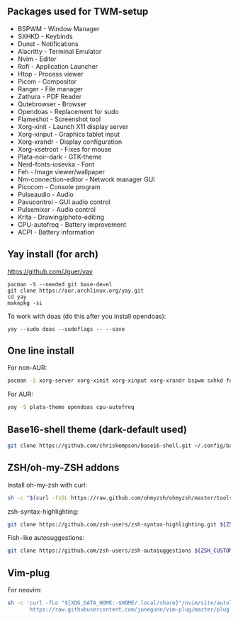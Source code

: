 ## Packages used for TWM-setup
* BSPWM - Window Manager
* SXHKD - Keybinds
* Dunst - Notifications
* Alacritty - Terminal Emulator
* Nvim - Editor
* Rofi - Application Launcher
* Htop - Process viewer
* Picom - Compositor
* Ranger - File manager
* Zathura - PDF Reader
* Qutebrowser - Browser
* Opendoas - Replacement for sudo
* Flameshot - Screenshot tool
* Xorg-xinit - Launch X11 display server
* Xorg-xinput - Graphics tablet input
* Xorg-xrandr - Display configuration
* Xorg-xsetroot - Fixes for mouse
* Plata-noir-dark - GTK-theme
* Nerd-fonts-iosevka - Font
* Feh - Image viewer/wallpaper
* Nm-connection-editor - Network manager GUI
* Picocom - Console program
* Pulseaudio - Audio
* Pavucontrol - GUI audio control
* Pulsemixer - Audio control
* Krita - Drawing/photo-editing
* CPU-autofreq - Battery improvement
* ACPI - Battery information

## Yay install (for arch)
https://github.com/Jguer/yay

```shell
pacman -S --needed git base-devel
git clone https://aur.archlinux.org/yay.git
cd yay
makepkg -si
```

To work with doas (do this after you install opendoas):
```shell
yay --sudo doas --sudoflags -- --save
```

## One line install
For non-AUR:
```sh
pacman -S xorg-server xorg-xinit xorg-xinput xorg-xrandr bspwm sxhkd feh git alacritty neovim rofi htop picom ranger zathura zathura-pdf-poppler qutebrowser pulseaudio pavucontrol pulsemixer flameshot dunst picocom nm-connection-editor krita
```

For AUR:
```sh
yay -S plata-theme opendoas cpu-autofreq
```
## Base16-shell theme (dark-default used)
```sh
git clone https://github.com/chriskempson/base16-shell.git ~/.config/base16-shell
```

## ZSH/oh-my-ZSH addons
Install oh-my-zsh with curl:
```sh
sh -c "$(curl -fsSL https://raw.github.com/ohmyzsh/ohmyzsh/master/tools/install.sh)"
```

zsh-syntax-highlighting:
```sh
git clone https://github.com/zsh-users/zsh-syntax-highlighting.git ${ZSH_CUSTOM:-~/.oh-my-zsh/custom}/plugins/zsh-syntax-highlighting
```

Fish-like autosuggestions:
```sh
git clone https://github.com/zsh-users/zsh-autosuggestions ${ZSH_CUSTOM:-~/.oh-my-zsh/custom}/plugins/zsh-autosuggestions
```

## Vim-plug
For neovim:
```sh
sh -c 'curl -fLo "${XDG_DATA_HOME:-$HOME/.local/share}"/nvim/site/autoload/plug.vim --create-dirs \
       https://raw.githubusercontent.com/junegunn/vim-plug/master/plug.vim'
```
